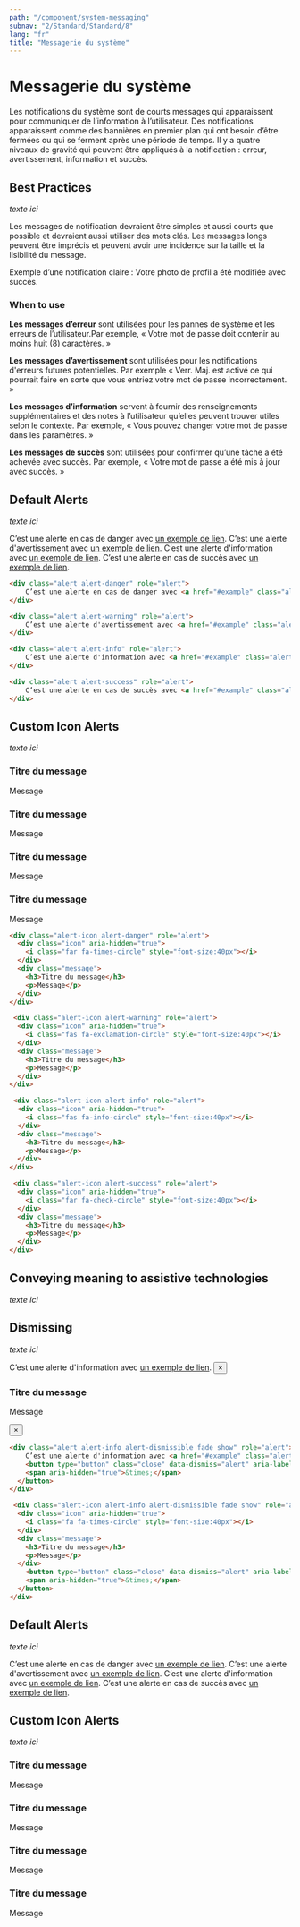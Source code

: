```yaml
---
path: "/component/system-messaging"
subnav: "2/Standard/Standard/8"
lang: "fr"
title: "Messagerie du système"
---
```


<helmet>
    <title> Messagerie du système - Système de conception Aurora </title>
    <link rel="stylesheet" href="https://use.fontawesome.com/releases/v5.6.3/css/solid.css" integrity="sha384-+0VIRx+yz1WBcCTXBkVQYIBVNEFH1eP6Zknm16roZCyeNg2maWEpk/l/KsyFKs7G" crossorigin="anonymous">
    <link rel="stylesheet" href="https://use.fontawesome.com/releases/v5.6.3/css/regular.css" integrity="sha384-aubIA90W7NxJ+Ly4QHAqo1JBSwQ0jejV75iHhj59KRwVjLVHjuhS3LkDAoa/ltO4" crossorigin="anonymous">
    <link rel="stylesheet" href="https://use.fontawesome.com/releases/v5.6.3/css/fontawesome.css" integrity="sha384-jLuaxTTBR42U2qJ/pm4JRouHkEDHkVqH0T1nyQXn1mZ7Snycpf6Rl25VBNthU4z0" crossorigin="anonymous">
</helmet>

# Messagerie du système

Les notifications du système sont de courts messages qui apparaissent pour communiquer de l’information à l’utilisateur. Des notifications apparaissent comme des bannières en premier plan qui ont besoin d’être fermées ou qui se ferment après une période de temps. Il y a quatre niveaux de gravité qui peuvent être appliqués à la notification : erreur, avertissement, information et succès.

## Best Practices

*texte ici*

Les messages de notification devraient être simples et aussi courts que possible et devraient aussi utiliser des mots clés. Les messages longs peuvent être imprécis et peuvent avoir une incidence sur la taille et la lisibilité du message.

Exemple d’une notification claire : Votre photo de profil a été modifiée avec succès.

### When to use

**Les messages d’erreur** sont utilisées pour les pannes de système et les erreurs de l’utilisateur.Par exemple, « Votre mot de passe doit contenir au moins huit (8) caractères. »

**Les messages d’avertissement** sont utilisées pour les notifications d'erreurs futures potentielles. Par exemple « Verr. Maj. est activé ce qui pourrait faire en sorte que vous entriez votre mot de passe incorrectement. »

**Les messages d’information** servent à fournir des renseignements supplémentaires et des notes à l’utilisateur qu’elles peuvent trouver utiles selon le contexte. Par exemple, « Vous pouvez changer votre mot de passe dans les paramètres. »

**Les messages de succès** sont utilisées pour confirmer qu’une tâche a été achevée avec succès. Par exemple, « Votre mot de passe a été mis à jour avec succès. »

<documentationtabs remove="react">
    <doctabpanel type="html">
        

## Default Alerts
*texte ici*
    
<Alert color="danger">
    C’est une alerte en cas de danger avec <a href="#example" class="alert-link">un exemple de lien</a>.
</Alert>

<Alert color="warning">
    C’est une alerte d'avertissement avec <a href="#example" class="alert-link">un exemple de lien</a>.
</Alert>

<Alert color="info">
    C’est une alerte d'information avec <a href="#example" class="alert-link">un exemple de lien</a>.
</Alert>

<Alert color="success">
    C’est une alerte en cas de succès avec <a href="#example" class="alert-link">un exemple de lien</a>.
</Alert>

```html
<div class="alert alert-danger" role="alert">
    C’est une alerte en cas de danger avec <a href="#example" class="alert-link">un exemple de lien</a>.
</div>

<div class="alert alert-warning" role="alert">
    C’est une alerte d'avertissement avec <a href="#example" class="alert-link">un exemple de lien</a>.
</div>

<div class="alert alert-info" role="alert">
    C’est une alerte d'information avec <a href="#example" class="alert-link">un exemple de lien</a>.
</div>

<div class="alert alert-success" role="alert">
    C’est une alerte en cas de succès avec <a href="#example" class="alert-link">un exemple de lien</a>.
</div>
```

## Custom Icon Alerts

*texte ici*

<div class="alert-icon alert-danger" role="alert">
  <div class="icon" aria-hidden="true">
    <i class="far fa-times-circle" style="font-size:40px"></i>
  </div>
  <div class="message">
    <h3>Titre du message</h3>
    <p>Message</p>
  </div>
</div>

 <div class="alert-icon alert-warning" role="alert">
  <div class="icon" aria-hidden="true">
    <i class="fas fa-exclamation-circle" style="font-size:40px"></i>
  </div>
  <div class="message">
    <h3>Titre du message</h3>
    <p>Message</p>
  </div>
</div>

 <div class="alert-icon alert-info" role="alert">
  <div class="icon" aria-hidden="true">
    <i class="fas fa-info-circle" style="font-size:40px"></i>
  </div>
  <div class="message">
    <h3>Titre du message</h3>
    <p>Message</p>
  </div>
</div>

 <div class="alert-icon alert-success" role="alert">
  <div class="icon" aria-hidden="true">
    <i class="far fa-check-circle" style="font-size:40px"></i>
  </div>
  <div class="message">
    <h3>Titre du message</h3>
    <p>Message</p>
  </div>
</div>

```html
<div class="alert-icon alert-danger" role="alert">
  <div class="icon" aria-hidden="true">
    <i class="far fa-times-circle" style="font-size:40px"></i>
  </div>
  <div class="message">
    <h3>Titre du message</h3>
    <p>Message</p>
  </div>
</div>

 <div class="alert-icon alert-warning" role="alert">
  <div class="icon" aria-hidden="true">
    <i class="fas fa-exclamation-circle" style="font-size:40px"></i>
  </div>
  <div class="message">
    <h3>Titre du message</h3>
    <p>Message</p>
  </div>
</div>

 <div class="alert-icon alert-info" role="alert">
  <div class="icon" aria-hidden="true">
    <i class="fas fa-info-circle" style="font-size:40px"></i>
  </div>
  <div class="message">
    <h3>Titre du message</h3>
    <p>Message</p>
  </div>
</div>

 <div class="alert-icon alert-success" role="alert">
  <div class="icon" aria-hidden="true">
    <i class="far fa-check-circle" style="font-size:40px"></i>
  </div>
  <div class="message">
    <h3>Titre du message</h3>
    <p>Message</p>
  </div>
</div>
```

## Conveying meaning to assistive technologies

*texte ici*

## Dismissing

*texte ici*

<div class="alert alert-info alert-dismissible fade show" role="alert">
    C’est une alerte d'information avec <a href="#example" class="alert-link">un exemple de lien</a>.
    <button type="button" class="close" data-dismiss="alert" aria-label="Close" color="link">
    <span aria-hidden="true">&times;</span>
  </button>
</div>

 <div class="alert-icon alert-info alert-dismissible fade show" role="alert">
  <div class="icon" aria-hidden="true">
    <i class="fa fa-times-circle" style="font-size:40px"></i>
  </div>
  <div class="message">
    <h3>Titre du message</h3>
    <p>Message</p>
  </div>
    <button type="button" class="close" data-dismiss="alert" aria-label="Close" color="link">
    <span aria-hidden="true">&times;</span>
  </button>
</div>

```html
<div class="alert alert-info alert-dismissible fade show" role="alert">
    C’est une alerte d'information avec <a href="#example" class="alert-link">un exemple de lien</a>.
    <button type="button" class="close" data-dismiss="alert" aria-label="Close" color="link">
    <span aria-hidden="true">&times;</span>
  </button>
</div>

 <div class="alert-icon alert-info alert-dismissible fade show" role="alert">
  <div class="icon" aria-hidden="true">
    <i class="fa fa-times-circle" style="font-size:40px"></i>
  </div>
  <div class="message">
    <h3>Titre du message</h3>
    <p>Message</p>
  </div>
    <button type="button" class="close" data-dismiss="alert" aria-label="Close" color="link">
    <span aria-hidden="true">&times;</span>
  </button>
</div>
```

</doctabpanel>
    <doctabpanel type="design">

## Default Alerts

*texte ici*

<Alert color="danger">
    C’est une alerte en cas de danger avec <a href="#example" class="alert-link">un exemple de lien</a>.
</Alert>

<Alert color="warning">
    C’est une alerte d'avertissement avec <a href="#example" class="alert-link">un exemple de lien</a>.
</Alert>

<Alert color="info">
    C’est une alerte d'information avec <a href="#example" class="alert-link">un exemple de lien</a>.
</Alert>

<Alert color="success">
    C’est une alerte en cas de succès avec <a href="#example" class="alert-link">un exemple de lien</a>.
</Alert>

## Custom Icon Alerts

*texte ici*

<div class="alert-icon alert-danger" role="alert">
  <div class="icon" aria-hidden="true">
    <i class="far fa-times-circle" style="font-size:40px"></i>
  </div>
  <div class="message">
    <h3>Titre du message</h3>
    <p>Message</p>
  </div>
</div>

 <div class="alert-icon alert-warning" role="alert">
  <div class="icon" aria-hidden="true">
    <i class="fas fa-exclamation-circle" style="font-size:40px"></i>
  </div>
  <div class="message">
    <h3>Titre du message</h3>
    <p>Message</p>
  </div>
</div>

 <div class="alert-icon alert-info" role="alert">
  <div class="icon" aria-hidden="true">
    <i class="fas fa-info-circle" style="font-size:40px"></i>
  </div>
  <div class="message">
    <h3>Titre du message</h3>
    <p>Message</p>
  </div>
</div>

 <div class="alert-icon alert-success" role="alert">
  <div class="icon" aria-hidden="true">
    <i class="fas fa-info-circle" style="font-size:40px"></i>
  </div>
  <div class="message">
    <h3>Titre du message</h3>
    <p>Message</p>
  </div>
</div>
      
</doctabpanel>
    </documentationtabs>


